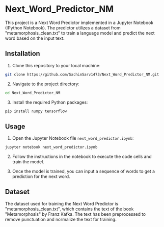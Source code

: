 # Next_Word_Predictor_NM

This project is a Next Word Predictor implemented in a Jupyter Notebook (IPython Notebook). The predictor utilizes a dataset from "metamorphosis_clean.txt" to train a language model and predict the next word based on the input text.

## Installation

1. Clone this repository to your local machine:

```bash
git clone https://github.com/SachinSarv1473/Next_Word_Predictor_NM.git
```

2. Navigate to the project directory:

```bash
cd Next_Word_Predictor_NM
```

3. Install the required Python packages:

```bash
pip install numpy tensorflow
```

## Usage

1. Open the Jupyter Notebook file `next_word_predictor.ipynb`:

```bash
jupyter notebook next_word_predictor.ipynb
```

2. Follow the instructions in the notebook to execute the code cells and train the model.

3. Once the model is trained, you can input a sequence of words to get a prediction for the next word.

## Dataset

The dataset used for training the Next Word Predictor is "metamorphosis_clean.txt", which contains the text of the book "Metamorphosis" by Franz Kafka. The text has been preprocessed to remove punctuation and normalize the text for training.

